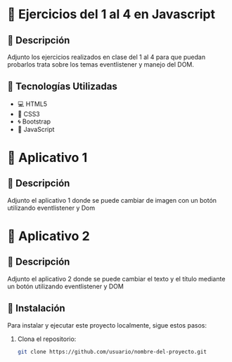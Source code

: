 # 🌟 Ejercicios del 1 al 4 en Javascript

## 📖 Descripción
Adjunto los ejercicios realizados en clase del 1 al 4 para que puedan probarlos trata sobre los temas eventlistener y manejo del DOM.

## 🚀 Tecnologías Utilizadas
- 💻 HTML5
- 🎨 CSS3
- 🌀 Bootstrap
- 📜 JavaScript

# 🌟 Aplicativo 1
## 📖 Descripción
Adjunto el aplicativo 1 donde se puede cambiar de imagen con un botón utilizando eventlistener y Dom

# 🌟 Aplicativo 2
## 📖 Descripción
Adjunto el aplicativo 2 donde se puede cambiar el texto y el título mediante un botón utilizando eventlistener y DOM

## 🔧 Instalación
Para instalar y ejecutar este proyecto localmente, sigue estos pasos:

1. Clona el repositorio:
   ```bash
   git clone https://github.com/usuario/nombre-del-proyecto.git

